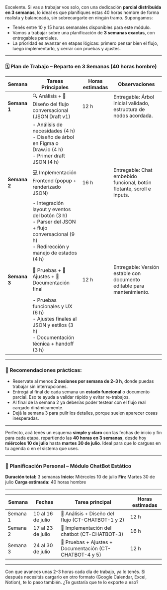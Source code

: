 Excelente. Si vas a trabajar vos solo, con una dedicación **parcial distribuida en 3 semanas**, lo ideal es que planifiques estas 40 horas hombre de forma realista y balanceada, sin sobrecargarte en ningún tramo. Supongamos:

* Tenés entre 10 y 15 horas semanales disponibles para este módulo.
* Vamos a trabajar sobre una planificación de **3 semanas exactas**, con entregables parciales.
* La prioridad es avanzar en etapas lógicas: primero pensar bien el flujo, luego implementarlo, y cerrar con pruebas y ajustes.

---

### 🗓️ **Plan de Trabajo – Reparto en 3 Semanas (40 horas hombre)**

| Semana       | Tareas Principales                                                                                                                              | Horas estimadas | Observaciones                                                          |
| ------------ | ----------------------------------------------------------------------------------------------------------------------------------------------- | --------------- | ---------------------------------------------------------------------- |
| **Semana 1** | 🔍 Análisis + 🎯 Diseño del flujo conversacional (JSON Draft v1)                                                                                | 12 h            | Entregable: Árbol inicial validado, estructura de nodos acordada.      |
|              | - Análisis de necesidades (4 h) <br> - Diseño de árbol en Figma o Draw\.io (4 h) <br> - Primer draft JSON (4 h)                                 |                 |                                                                        |
| **Semana 2** | 💻 Implementación Frontend (popup + renderizado JSON)                                                                                           | 16 h            | Entregable: Chat embebido funcional, botón flotante, scroll e inputs.  |
|              | - Integración layout y eventos del botón (3 h) <br> - Parser del JSON + flujo conversacional (9 h) <br> - Redirección y manejo de estados (4 h) |                 |                                                                        |
| **Semana 3** | 🧪 Pruebas + 🎯 Ajustes + 📄 Documentación final                                                                                                | 12 h            | Entregable: Versión estable con documento editable para mantenimiento. |
|              | - Pruebas funcionales y UX (6 h) <br> - Ajustes finales al JSON y estilos (3 h) <br> - Documentación técnica + handoff (3 h)                    |                 |                                                                        |

---

### 📌 Recomendaciones prácticas:

* Reservate al menos **2 sesiones por semana de 2–3 h**, donde puedas trabajar sin interrupciones.
* Entregá al final de cada semana un **estado funcional** o documento parcial. Eso te ayuda a validar rápido y evitar re-trabajos.
* Al final de la semana 2 ya deberías poder testear con el flujo real cargado dinámicamente.
* Dejá la semana 3 para pulir los detalles, porque suelen aparecer cosas inesperadas.

---

Perfecto, acá tenés un esquema **simple y claro** con las fechas de inicio y fin para cada etapa, repartiendo las **40 horas en 3 semanas**, desde hoy **miércoles 10 de julio** hasta **martes 30 de julio**. Ideal para que lo cargues en tu agenda o en el sistema que uses.

---

### 📆 Planificación Personal – Módulo ChatBot Estático

**Duración total:** 3 semanas
**Inicio:** Miércoles 10 de julio
**Fin:** Martes 30 de julio
**Carga estimada:** 40 horas hombre

---

| Semana   | Fechas            | Tarea principal                                         | Horas estimadas |
| -------- | ----------------- | ------------------------------------------------------- | --------------- |
| Semana 1 | 10 al 16 de julio | 🧠 Análisis + Diseño del flujo (CT-CHATBOT-1 y 2)       | 12 h            |
| Semana 2 | 17 al 23 de julio | 🧩 Implementación del chatbot (CT-CHATBOT-3)            | 16 h            |
| Semana 3 | 24 al 30 de julio | 🧪 Pruebas + Ajustes + Documentación (CT-CHATBOT-4 y 5) | 12 h            |

---

Con que avances unas 2–3 horas cada día de trabajo, ya lo tenés. Si después necesitás cargarlo en otro formato (Google Calendar, Excel, Notion), te lo paso también. ¿Te gustaría que te lo exporte a eso?


<!--stackedit_data:
eyJoaXN0b3J5IjpbLTE1MzUzOTY3MjUsLTM0OTI5MTcxXX0=
-->